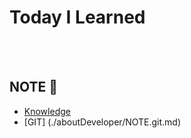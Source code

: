# Today I Learned  


<br><br>

## NOTE 📝
* [Knowledge](./aboutDeveloper/NOTE/knowledge.md)
* [GIT] (./aboutDeveloper/NOTE.git.md)

    
    

